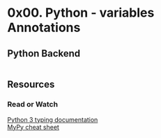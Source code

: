 #  0x00. Python - variables Annotations
## Python      Backend
<img src="https://i.redd.it/y9y25tefi5401.png" alt="" loading="lazy" style="">

## Resources
### Read or Watch
<div>
<a href="https://docs.python.org/3/library/typing.html"> Python 3 typing documentation</a> <br>
<a href="https://mypy.readthedocs.io/en/latest/cheat_sheet_py3.html">MyPy cheat sheet</a>
</div>